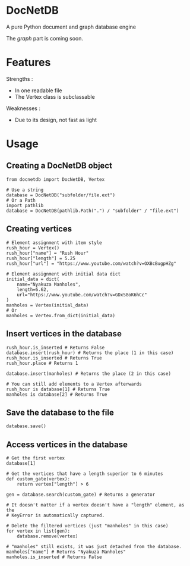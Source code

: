# DocNetDB

A pure Python document and graph database engine

The *graph* part is coming soon.

# Features

Strengths :
- In one readable file
- The Vertex class is subclassable

Weaknesses :
- Due to its design, not fast as light


# Usage

## Creating a DocNetDB object

```python3
from docnetdb import DocNetDB, Vertex

# Use a string
database = DocNetDB("subfolder/file.ext")
# Or a Path
import pathlib
database = DocNetDB(pathlib.Path(".") / "subfolder" / "file.ext")
```

## Creating vertices

```python3
# Element assignment with item style
rush_hour = Vertex()
rush_hour["name"] = "Rush Hour"
rush_hour["length"] = 5.25
rush_hour["url"] = "https://www.youtube.com/watch?v=OXBcBugpHZg"

# Element assignment with initial data dict
initial_data = dict(
    name="Nyakuza Manholes",
    length=6.62,
    url="https://www.youtube.com/watch?v=GDxS8oK6hCc"
)
manholes = Vertex(initial_data)
# Or
manholes = Vertex.from_dict(initial_data)
```

## Insert vertices in the database

```python3
rush_hour.is_inserted # Returns False
database.insert(rush_hour) # Returns the place (1 in this case)
rush_hour.is_inserted # Returns True
rush_hour.place # Returns 1

database.insert(manholes) # Returns the place (2 in this case)

# You can still add elements to a Vertex afterwards
rush_hour is database[1] # Returns True
manholes is database[2] # Returns True
```

## Save the database to the file

```python3
database.save()
```

## Access vertices in the database

```python3
# Get the first vertex
database[1]

# Get the vertices that have a length superior to 6 minutes
def custom_gate(vertex):
    return vertex["length"] > 6

gen = database.search(custom_gate) # Returns a generator

# It doesn't matter if a vertex doesn't have a "length" element, as the
# KeyError is automatically captured.

# Delete the filtered vertices (just "manholes" in this case)
for vertex in list(gen):
    database.remove(vertex)

# "manholes" still exists, it was just detached from the database.
manholes["name"] # Returns "Nyakuza Manholes"
manholes.is_inserted # Returns False
```
